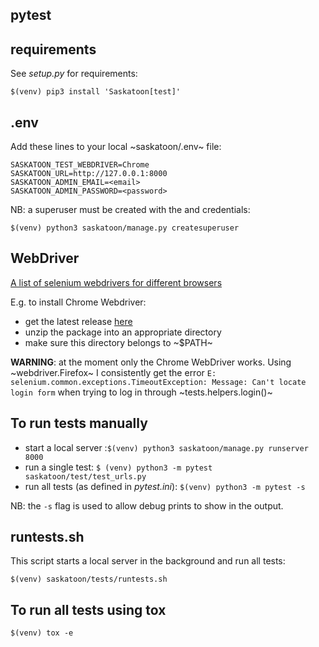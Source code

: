 
## pytest

## requirements

See *setup.py* for requirements:
```
$(venv) pip3 install 'Saskatoon[test]'
```

## .env

Add these lines to your local ~saskatoon/.env~ file:
```
SASKATOON_TEST_WEBDRIVER=Chrome
SASKATOON_URL=http://127.0.0.1:8000
SASKATOON_ADMIN_EMAIL=<email>
SASKATOON_ADMIN_PASSWORD=<password>
```

NB: a superuser must be created with the *<email>* and *<password>* credentials:
```
$(venv) python3 saskatoon/manage.py createsuperuser
```

## WebDriver

[A list of selenium webdrivers for different browsers](https://www.selenium.dev/documentation/en/webdriver/driver_requirements/#quick-reference)

E.g. to install Chrome Webdriver:
- get the latest release [here](https://chromedriver.storage.googleapis.com/index.html)
- unzip the package into an appropriate directory
- make sure this directory belongs to ~$PATH~

**WARNING**: at the moment only the Chrome WebDriver works. Using ~webdriver.Firefox~ I consistently get the error `E: selenium.common.exceptions.TimeoutException: Message: Can't locate login form` when trying to log in through ~tests.helpers.login()~


## To run tests manually

- start a local server :`$(venv) python3 saskatoon/manage.py runserver 8000`
- run a single test: `$ (venv) python3 -m pytest saskatoon/test/test_urls.py`
- run all tests (as defined in *pytest.ini*): `$(venv) python3 -m pytest -s`

NB: the `-s` flag is used to allow debug prints to show in the output.

## runtests.sh

This script starts a local server in the background and run all tests:
```
$(venv) saskatoon/tests/runtests.sh
```

## To run all tests using tox

```
$(venv) tox -e
```
